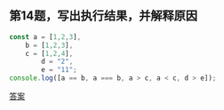 ## 第14题，写出执行结果，并解释原因

```js
const a = [1,2,3],
    b = [1,2,3],
    c = [1,2,4],
		d = "2",
		e = "11";
console.log([a == b, a === b, a > c, a < c, d > e]);
```

[答案](https://github.com/lgwebdream/FE-Interview/issues/124)